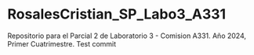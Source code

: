# RosalesCristian_SP_Labo3_A331
Repositorio para el Parcial 2 de Laboratorio 3 - Comision A331. Año 2024, Primer Cuatrimestre.
Test commit
